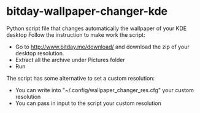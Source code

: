 # bitday-wallpaper-changer-kde
Python script file that changes automatically the wallpaper of your KDE desktop
Follow the instruction to make work the script:
- Go to http://www.bitday.me/download/ and download the zip of your desktop resolution.
- Extract all the archive under Pictures folder
- Run

The script has some alternative to set a custom resolution:
- You can write into "~/.config/wallpaper_changer_res.cfg" your custom resolution
- You can pass in input to the script your custom resolution

